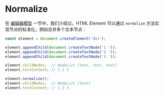 # Normalize

在 [编辑器模型]() 一节中，我们介绍过，HTML Element 可以通过 `normalize` 方法实现节点的标准化，例如合并多个文本节点：

```js
const element = document.createElement('div');

element.appendChild(document.createTextNode('1 '));
element.appendChild(document.createTextNode('2 '));
element.appendChild(document.createTextNode('3 '));

element.childNodes;  // NodeList [text, text, text]
element.textContent; // 1 2 3 

element.normalize();
element.childNodes;  // NodeList [text]
element.textContent; // 1 2 3
```

